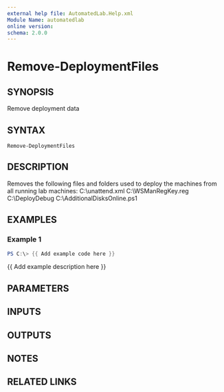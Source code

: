 ```yaml
---
external help file: AutomatedLab.Help.xml
Module Name: automatedlab
online version:
schema: 2.0.0
---
```


# Remove-DeploymentFiles

## SYNOPSIS
Remove deployment data

## SYNTAX

```
Remove-DeploymentFiles
```

## DESCRIPTION
Removes the following files and folders used to deploy the machines from all running lab machines:
C:\unattend.xml
C:\WSManRegKey.reg
C:\DeployDebug
C:\AdditionalDisksOnline.ps1

## EXAMPLES

### Example 1
```powershell
PS C:\> {{ Add example code here }}
```

{{ Add example description here }}

## PARAMETERS

## INPUTS

## OUTPUTS

## NOTES

## RELATED LINKS

